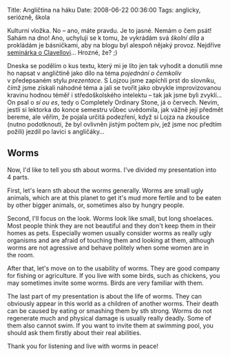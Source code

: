 Title: Angličtina na háku
Date: 2008-06-22 00:36:00
Tags: anglicky, seriózně, škola

Kulturní vložka. No – ano, máte pravdu. Je to jasné. Nemám o čem psát! Sahám na dno! Ano, uchyluji se k tomu, že vykrádám svá *školní díla* a prokládám je básničkami, aby na blogu byl alespoň nějaký provoz. Nejdříve [seminárka o Clavellovi]({filename}2008-06-14_sogun.md)… Hrozné, že? ;)

Dneska se podělím o kus textu, který mi je líto jen tak vyhodit a donutili mne ho napsat v angličtině jako dílo na téma *pojednání o čemkoliv* v předepsaném stylu *prezentace*. S Lojzou jsme zapíchli prst do slovníku, čímž jsme získali náhodné téma a jali se tvořit jako obvykle improvizovanou kravinu hodnou téměř i středoškolského intelektu – tak jak jsme byli zvyklí… On psal o *sí ou es*, tedy o Completely Ordinary Stone, já o červech. Nevím, jestli si lektorka do konce semestru vůbec uvědomila, jak vážně její předmět bereme, ale věřím, že pojala určitá podezření, když si Lojza na zkoušce (nutno podotknouti, že byl ovlivněn jistým počtem piv, jež jsme noc předtím požili) jezdil po lavici s angličáky…

## Worms

Now, I'd like to tell you sth about worms. I've divided my presentation into 4 parts.

First, let's learn sth about the worms generally. Worms are small ugly animals, which are at this planet to get it's mud more fertile and to be eaten by other bigger animals, or, sometimes also by hungry people.

Second, I'll focus on the look. Worms look like small, but long shoelaces. Most people think they are not beautiful and they don't keep them in their homes as pets. Especially women usually consider worms as really ugly organisms and are afraid of touching them and looking at them, although worms are not agressive and behave politely when some women are in the room.

After that, let's move on to the usability of worms. They are good company for fishing or agriculture. If you live with some birds, such as chickens, you may sometimes invite some worms. Birds are very familiar with them.

The last part of my presentation is about the life of worms. They can obviously appear in this world as a children of another worms. Their death can be caused by eating or smashing them by sth strong. Worms do not regenerate much and physical damage is usually really deadly. Some of them also cannot swim. If you want to invite them at swimming pool, you should ask them firstly about their real abilities.

Thank you for listening and live with worms in peace!
